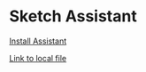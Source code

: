# Sketch Assistant

<a href="sketch://install-assistant?sketch-assistant-internal-latest.tgz">Install Assistant</a>

<a href="sketch-assistant-internal-latest.tgz">Link to local file</a>

